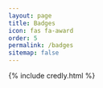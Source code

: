 ```yaml
---
layout: page
title: Badges
icon: fas fa-award
order: 5
permalink: /badges
sitemap: false
---
```


{% include credly.html %}
